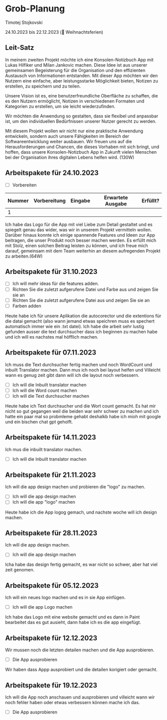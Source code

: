 # Grob-Planung

Timotej Stojkovski

24.10.2023 bis 22.12.2023 (🎄 Weihnachtsferien)

## Leit-Satz

In meinem zweiten Projekt möchte ich eine Konsolen-Notizbuch App mit Lukas Hilfiker und Milan Jankovic machen. Diese Idee ist aus unserer gemeinsamen Begeisterung für die Organisation und den effizienten Austausch von Informationen entstanden. Mit dieser App möchten wir den Nutzern eine einfache, aber leistungsstarke Möglichkeit bieten, Notizen zu erstellen, zu speichern und zu teilen.

Unsere Vision ist es, eine benutzerfreundliche Oberfläche zu schaffen, die es den Nutzern ermöglicht, Notizen in verschiedenen Formaten und Kategorien zu erstellen, um sie leicht wiederzufinden. 

Wir möchten die Anwendung so gestalten, dass sie flexibel und anpassbar ist, um den individuellen Bedürfnissen unserer Nutzer gerecht zu werden.

Mit diesem Projekt wollen wir nicht nur eine praktische Anwendung entwickeln, sondern auch unsere Fähigkeiten im Bereich der Softwareentwicklung weiter ausbauen. Wir freuen uns auf die Herausforderungen und Chancen, die dieses Vorhaben mit sich bringt, und hoffen, dass unsere Konsolen-Notizbuch App in Zukunft vielen Menschen bei der Organisation ihres digitalen Lebens helfen wird. (130W)

## Arbeitspakete für 24.10.2023

- [ ] Vorbereiten

| Nummer | Vorbereitung | Eingabe | Erwartete Ausgabe | Erfüllt? |
| ------ | ------------ | ------- | ----------------- | -------- |
| 1      |              |         |                   |          |

Ich habe das Logo für die App mit viel Liebe zum Detail gestaltet und es spiegelt genau das wider, was wir in unserem Projekt vermitteln wollen. Darüber hinaus konnte ich einige spannende Features und Ideen zur App beitragen, die unser Produkt noch besser machen werden. Es erfüllt mich mit Stolz, einen solchen Beitrag leisten zu können, und ich freue mich darauf, gemeinsam mit dem Team weiterhin an diesem aufregenden Projekt zu arbeiten.(64W)

## Arbeitspakete für 31.10.2023

 - [ ] Ich will mehr ideas für die features adden.
 - [ ] Richten Sie die zuletzt aufgerufene Datei und Farbe aus und zeigen Sie sie an
 - [ ] Richten Sie die zuletzt aufgerufene Datei aus und zeigen Sie sie an
 - [ ] Farben adden

Heute habe ich für unsere Aplikation die autocorector und die extentions für die datai gemacht (also wann jemand etwas speichren muss es spechert automatisch immer wie ein .txt datei). Ich habe die arbeit sehr lustig gefunden ausser die text durchsucher
 dass ich beginnen zu machen habe und ich will es nachstes mal höfflich machen.

 ## Arbeitspakete für 07.11.2023

Ich muss die Text durchsucher fertig machen und noch WordCount und inbuilt Translator machen. Dann mus ich noch bei layout helfen und Villeicht wann es genug zeit gibt dann will ich die layout noch verbessern.

- [ ] Ich will die Inbuilt translator machen
- [ ] Ich will die Word count machen
- [ ] Ich will die Text durchsucher machen

Heute habe ich Text durchsucher und die Wort count gemacht. Es hat mir nicht so gut gegangen weil die beiden war sehr schwer zu machen und ich hatte ein paar mal so probmleme gehabt deshalkb habe ich mioh mit google und ein bischen chat gpt geholft.

## Arbeitspakete für 14.11.2023

Ich mus die inbuilt translator machen.

- [ ] Ich will die Inbuilt translator machen

## Arbeitspakete für 21.11.2023

Ich will die app design machen und probieren die "logo" zu machen.

- [ ] Ich will die app design machen
- [ ] Ich will die app "logo" machen

Heute habe ich die App logog gemach, und nachste woche will ich design machen.

## Arbeitspakete für 28.11.2023

Ich will die app design machen.

- [ ] Ich will die app design machen

Icha habe das design fertig gemacht, es war nicht so schwer, aber hat viel zeit genomen.

## Arbeitspakete für 05.12.2023

Ich will ein neues logo machen und es in sie App einfügen.

- [ ] Ich will die app Logo machen

Ich habe das Logo mit eine website gemacht und es dann in Paint bearbeitet das es gut ausieht, dann habe ich es die app eingefügt.

## Arbeitspakete für 12.12.2023

Wir mussen noch die letzten detailen machen und die App ausprobieren.

- [ ] Die App ausprobieren

Wir haben dass Appp ausprobiert und die detailen korigiert oder gemacht.

## Arbeitspakete für 19.12.2023

Ich will die App noch anschauen und ausprobieren und villeicht wann wir noch fehler haben oder etwas verbessern können mache ich das.

- [ ] Die App ausprobieren
